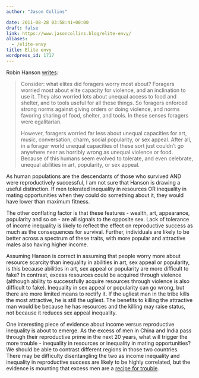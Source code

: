 ```yaml
---
author: "Jason Collins"

date: 2011-08-28 03:58:41+00:00
draft: false
link: https://www.jasoncollins.blog/elite-envy/
aliases:
  - /elite-envy
title: Elite envy
wordpress_id: 1717
---
```


Robin Hanson [writes](http://www.overcomingbias.com/2011/08/bashing-billionaires.html):


<blockquote>Consider: what elites did foragers worry most about? Foragers worried most about elite capacity for violence, and an inclination to use it. They also worried lots about unequal access to food and shelter, and to tools useful for all these things. So foragers enforced strong norms against giving orders or doing violence, and norms favoring sharing of food, shelter, and tools. In these senses foragers were egalitarian.

However, foragers worried far less about unequal capacities for art, music, conversation, charm, social popularity, or sex appeal. After all, in a forager world unequal capacities of these sort just couldn’t go anywhere near as horribly wrong as unequal violence or food. Because of this humans seem evolved to tolerate, and even celebrate, unequal abilities in art, popularity, or sex appeal.</blockquote>


As human populations are the descendants of those who survived AND were reproductively successful, I am not sure that Hanson is drawing a useful distinction. If men tolerated inequality in resources OR inequality in mating opportunities when they could do something about it, they would have lower than maximum fitness.

The other conflating factor is that these features - wealth, art, appearance, popularity and so on - are all signals to the opposite sex. Lack of tolerance of income inequality is likely to reflect the effect on reproductive success as much as the consequences for survival. Further, individuals are likely to be better across a spectrum of these traits, with more popular and attractive males also having higher income.

Assuming Hanson is correct in assuming that people worry more about resource scarcity than inequality in abilities in art, sex appeal or popularity, is this because abilities in art, sex appeal or popularity are more difficult to fake? In contrast, excess resources could be acquired through violence (although ability to successfully acquire resources through violence is also difficult to fake). Inequality in sex appeal or popularity can go wrong, but there are more limited means to rectify it. If the ugliest man in the tribe kills the most attractive, he is still the ugliest. The benefits to killing the attractive man would be because he has resources and the killing may raise status, not because it reduces sex appeal inequality.

One interesting piece of evidence about income versus reproductive inequality is about to emerge. As the excess of men in China and India pass through their reproductive prime in the next 20 years, what will trigger the more trouble - inequality in resources or inequality in mating opportunities? We should be able to contrast different regions in those two countries. There may be difficulty disentangling the two as income inequality and inequality in reproductive success are likely to be highly correlated, but the evidence is mounting that excess men are a [recipe for trouble](http://www.smh.com.au/opinion/society-and-culture/choosing-babys-gender-threatens-to-skew-societys-sex-ratio-20110823-1j881.html).
